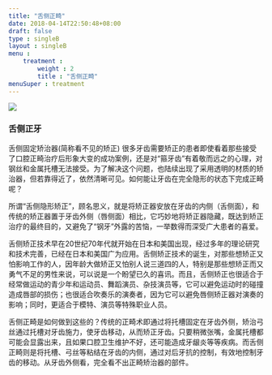 ```yaml
---
title: "舌侧正畸"
date: 2018-04-14T22:50:48+08:00
draft: false
type : singleB
layout : singleB
menu :
    treatment : 
        weight : 2
        title : "舌侧正畸"
menuSuper : treatment
---
```

![](/img/sczq.jpg)

### 舌侧正牙

舌侧固定矫治器(简称看不见的矫正)
很多牙齿需要矫正的患者即使看着那些接受了口腔正畸治疗后形象大变的成功案例，还是对“箍牙齿”有着敬而远之的心理，对钢丝和金属托槽无法接受。为了解决这个问题，也陆续出现了采用透明的材质的矫治器，但若靠得近了，依然清晰可见。如何能让牙齿在完全隐形的状态下完成正畸呢？

所谓“舌侧隐形矫正”，顾名思义，就是将矫正器安放在牙齿的内侧（舌侧面），和传统的矫正器置于牙齿外侧（唇侧面）相比，它巧妙地将矫正器隐藏，既达到矫正治疗的最终目的，又避免了“钢牙”外露的苦恼，一举数得而深受广大患者的喜爱。

舌侧矫正技术早在20世纪70年代就开始在日本和美国出现，经过多年的理论研究和技术完善，已经在日本和美国广为应用。舌侧矫正技术的诞生，对那些想矫正又怕影响工作的人，因年龄大做矫正又怕别人说三道四的人，特别是那些想矫正而又勇气不足的男性来说，可以说是一个盼望已久的喜讯。而且，舌侧矫正也很适合于经常做运动的青少年和运动员、舞蹈演员、杂技演员等，它可以避免运动时的碰撞造成唇部的损伤；也很适合吹奏乐的演奏者，因为它可以避免唇侧矫正器对演奏的影响；同时，更适合于模特、演员等特殊职业人员。

舌侧正畸是如何做到这些的？传统的正畸术即通过将托槽固定在牙齿外侧，矫治弓丝通过托槽对牙齿施力，使牙齿移动，从而矫正牙齿。只要稍微张嘴，金属托槽都可能会显露出来，且如果口腔卫生维护不好，还可能造成牙龈炎等等疾病。而舌侧正畸则是将托槽、弓丝等粘结在牙齿的内侧，通过对后牙抗的控制，有效地控制牙齿的移动。从牙齿外侧看，完全看不出正畸矫治器的部件。
